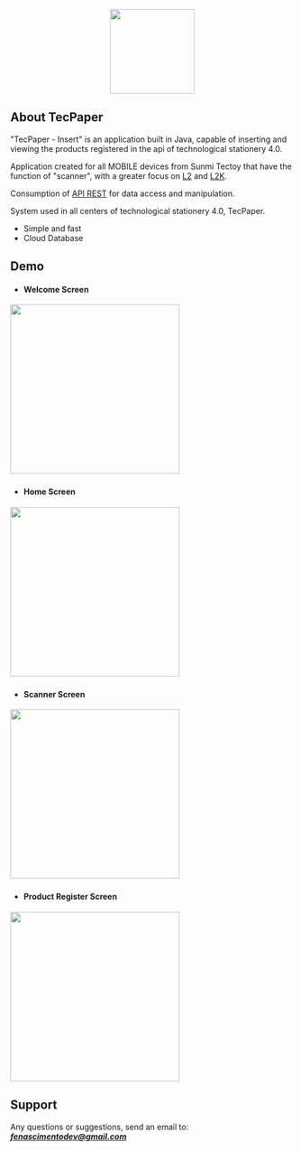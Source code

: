 <p align="center">
    <a href="https://laravel.com" target="_blank">
        <img src="http://tecpaper.tk/tecpaper/public/img/ic_launcher_round.png" width="150" alt="">
    </a>
</p>

## About TecPaper

"TecPaper - Insert" is an application built in Java, capable of inserting and viewing the products registered in the api of technological stationery 4.0.

Application created for all MOBILE devices from Sunmi Tectoy that have the function of "scanner", with a greater focus on [L2](https://www.sunmi.com/en/L2/) and [L2K](https://www.sunmi.com/en/l2k/).

Consumption of [API REST](https://github.com/nascimentofe/tecpaper-api) for data access and manipulation.

System used in all centers of technological stationery 4.0, TecPaper.

- Simple and fast
- Cloud Database

## Demo

- #### Welcome Screen
<img src="http://tecpaper.tk/tecpaper/public/mov/insert/1.gif" width="300" alt="">

###
- #### Home Screen
<img src="http://tecpaper.tk/tecpaper/public/mov/insert/2.gif" width="300" alt="">

###
- #### Scanner Screen
<img src="http://tecpaper.tk/tecpaper/public/mov/insert/3.gif" width="300" alt="">

###
- #### Product Register Screen
<img src="http://tecpaper.tk/tecpaper/public/mov/insert/4.gif" width="300" alt="">

## Support
Any questions or suggestions, send an email to: ***fenascimentodev@gmail.com***
